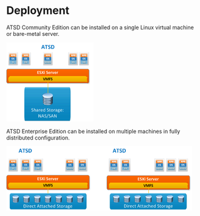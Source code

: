 # Deployment

ATSD Community Edition can be installed on a single Linux virtual
machine or bare-metal server.

![](images/A3.png "A3")

ATSD Enterprise Edition can be installed on multiple machines in fully distributed
configuration.


![](images/A1.png "A1")
